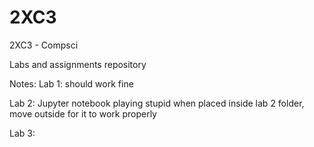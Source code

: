 # 2XC3
2XC3 - Compsci 

Labs and assignments repository 

Notes:
Lab 1: 
    should work fine

Lab 2:
    Jupyter notebook playing stupid when placed inside lab 2 folder, move outside for it to work properly

Lab 3:
    
